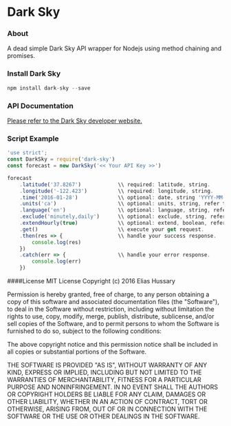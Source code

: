 # Dark Sky


### About
A dead simple Dark Sky API wrapper for Nodejs using method chaining and promises.

### Install Dark Sky

```Javascript
npm install dark-sky --save
```

### API Documentation
[Please refer to the Dark Sky developer website.](https://darksky.net/dev/docs)

### Script Example
```Javascript
'use strict';
const DarkSky = require('dark-sky')
const forecast = new DarkSky('<< Your API Key >>')

forecast
    .latitude('37.8267')            \\ required: latitude, string.
    .longitude('-122.423')          \\ required: longitude, string.
    .time('2016-01-28')             \\ optional: date, string 'YYYY-MM-DD'.
    .units('ca')                    \\ optional: units, string, refer to API documentation.
    .language('en')                 \\ optional: language, string, refer to API documentation.
    .exclude('minutely,daily')      \\ optional: exclude, string, refer to API documentation.
    .extendHourly(true)             \\ optional: extend, boolean, refer to API documentation.
    .get()                          \\ execute your get request.
    .then(res => {                  \\ handle your success response.
        console.log(res)
    })
    .catch(err => {                 \\ handle your error response.
        console.log(err)
    })
```

####License
MIT License
Copyright (c) 2016 Elias Hussary

Permission is hereby granted, free of charge, to any person obtaining a copy of this software and associated documentation files (the "Software"), to deal in the Software without restriction, including without limitation the rights to use, copy, modify, merge, publish, distribute, sublicense, and/or sell copies of the Software, and to permit persons to whom the Software is furnished to do so, subject to the following conditions:

The above copyright notice and this permission notice shall be included in all copies or substantial portions of the Software.

THE SOFTWARE IS PROVIDED "AS IS", WITHOUT WARRANTY OF ANY KIND, EXPRESS OR IMPLIED, INCLUDING BUT NOT LIMITED TO THE WARRANTIES OF MERCHANTABILITY, FITNESS FOR A PARTICULAR PURPOSE AND NONINFRINGEMENT. IN NO EVENT SHALL THE AUTHORS OR COPYRIGHT HOLDERS BE LIABLE FOR ANY CLAIM, DAMAGES OR OTHER LIABILITY, WHETHER IN AN ACTION OF CONTRACT, TORT OR OTHERWISE, ARISING FROM, OUT OF OR IN CONNECTION WITH THE SOFTWARE OR THE USE OR OTHER DEALINGS IN THE SOFTWARE.